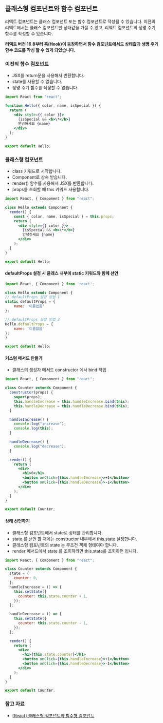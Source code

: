 ## 클래스형 컴포넌트와 함수 컴포넌트

리액트 컴포넌트는 클래스 컴포넌트 또는 함수 컴포넌트로 작성될 수 있습니다.
이전의 리액트에서는 클래스 컴포넌트만 상태값을 가질 수 있고, 리액트 컴포넌트의 생명 주기 함수를 작성할 수 있습니다.

**리액트 버전 16.8부터 훅(Hook)이 등장하면서 함수 컴포넌트에서도 상태값과 생명 주기 함수 코드를 작성 할 수 있게 되었습니다.**

### 이전의 함수 컴포넌트

- JSX를 return문을 사용해서 반환합니다.
- state를 사용할 수 없습니다.
- 생명 주기 함수를 작성할 수 없습니다.

```jsx
import React from "react";

function Hello({ color, name, isSpecial }) {
  return (
    <div style={{ color }}>
      {isSpecial && <b>\*</b>}
      안녕하세요 {name}
    </div>
  );
}

export default Hello;
```

### 클래스형 컴포넌트

- class 키워드로 시작합니다.
- Component로 상속 받습니다.
- render() 함수를 사용해서 JSX를 반환합니다.
- props를 조회할 때 this 키워드 사용합니다.

```jsx
import React, { Component } from "react";

class Hello extends Component {
  render() {
    const { color, name, isSpecial } = this.props;
    return (
      <div style={{ color }}>
        {isSpecial && <b>\*</b>}
        안녕하세요 {name}
      </div>
    );
  }
}

export default Hello;
```

#### defaultProps 설정 시 클래스 내부에 static 키워드와 함께 선언

```jsx
import React, { Component } from 'react';

class Hello extends Component {
// defaultProps 설정 방법 1
static defaultProps = {
    name: '이름없음'
};

// defaultProps 설정 방법 2
Hello.defaultProps = {
    name: '이름없음'
};
}

export default Hello;
```

#### 커스텀 메서드 만들기

- 클래스의 생성자 메서드 constructor 에서 bind 작업

```jsx
import React, { Component } from "react";

class Counter extends Component {
  constructor(props) {
    super(props);
    this.handleIncrease = this.handleIncrease.bind(this);
    this.handleDecrease = this.handleDecrease.bind(this);
  }

  handleIncrease() {
    console.log("increase");
    console.log(this);
  }

  handleDecrease() {
    console.log("decrease");
  }

  render() {
    return (
      <div>
        <h1>0</h1>
        <button onClick={this.handleIncrease}>+1</button>
        <button onClick={this.handleDecrease}>-1</button>
      </div>
    );
  }
}

export default Counter;
```

#### 상태 선언하기

- 클래스형 컴포넌트에서 state로 상태를 관리합니다.
- state 를 선언 할 때에는 constructor 내부에서 this.state 설정합니다.
- 클래스형 컴포넌트의 state 는 무조건 객체 형태여야 합니다.
- render 메서드에서 state 를 조회하려면 this.state를 조회하면 됩니다.

```jsx
import React, { Component } from "react";

class Counter extends Component {
  state = {
    counter: 0,
  };
  handleIncrease = () => {
    this.setState({
      counter: this.state.counter + 1,
    });
  };

  handleDecrease = () => {
    this.setState({
      counter: this.state.counter - 1,
    });
  };

  render() {
    return (
      <div>
        <h1>{this.state.counter}</h1>
        <button onClick={this.handleIncrease}>+1</button>
        <button onClick={this.handleDecrease}>-1</button>
      </div>
    );
  }
}

export default Counter;
```

### 참고 자료

- [[React] 클래스형 컴포넌트와 함수형 컴포넌트](https://velog.io/@seong-dodo/React-%ED%81%B4%EB%9E%98%EC%8A%A4%ED%98%95-%EC%BB%B4%ED%8F%AC%EB%84%8C%ED%8A%B8-vs-%ED%95%A8%EC%88%98%ED%98%95-%EC%BB%B4%ED%8F%AC%EB%84%8C%ED%8A%B8)
